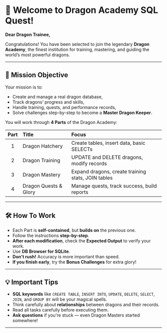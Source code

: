 
# 🐉 Welcome to Dragon Academy SQL Quest!

**Dear Dragon Trainee,**

Congratulations! You have been selected to join the legendary **Dragon Academy**, the finest institution for training, mastering, and guiding the world’s most powerful dragons.

---

## 🎯 Mission Objective

Your mission is to:
- Create and manage a real dragon database,
- Track dragons’ progress and skills,
- Handle training, quests, and performance records,
- Solve challenges step-by-step to become a **Master Dragon Keeper**.

You will work through **4 Parts** of the Dragon Academy:

| Part | Title                        | Focus                               |
|:----:|:------------------------------|:------------------------------------|
| 1    | Dragon Hatchery               | Create tables, insert data, basic SELECTs |
| 2    | Dragon Training               | UPDATE and DELETE dragons, modify records |
| 3    | Dragon Mastery                 | Expand dragons, create training stats, JOIN tables |
| 4    | Dragon Quests & Glory          | Manage quests, track success, build reports |

---

## 🛠 How To Work

- Each Part is **self-contained**, but **builds on** the previous one.
- Follow the instructions **step-by-step**.
- **After each modification**, check the **Expected Output** to verify your work.
- Use **DB Browser for SQLite**.
- **Don't rush!** Accuracy is more important than speed.
- **If you finish early**, try the **Bonus Challenges** for extra glory!

---

## 💡 Important Tips

- **SQL keywords** like `CREATE TABLE`, `INSERT INTO`, `UPDATE`, `DELETE`, `SELECT`, `JOIN`, and `GROUP BY` will be your magical spells.
- Think carefully about **relationships** between dragons and their records.
- Read all tasks carefully before executing them.
- **Ask questions** if you're stuck — even Dragon Masters started somewhere!

---

